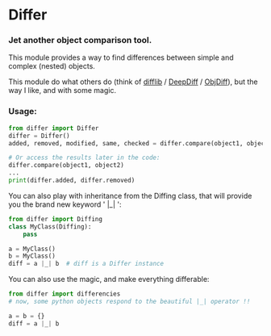 # Differ
### Jet another object comparison tool.
This module provides a way to find differences between simple and complex (nested) objects.

This module do what others do (think of [difflib](https://docs.python.org/3/library/difflib.html) / [DeepDiff](http://deepdiff.readthedocs.io/en/latest/) / [ObjDiff](http://pythonhosted.org/objdiff/)), but the way I like, and with some magic.

### Usage:
```python
from differ import Differ
differ = Differ()
added, removed, modified, same, checked = differ.compare(object1, object2)

# Or access the results later in the code:
differ.compare(object1, object2)
...
print(differ.added, differ.removed)
```

You can also play with inheritance from the Diffing class, that will provide you the brand new keyword ' |_| ':
```python
from differ import Diffing
class MyClass(Diffing):
    pass

a = MyClass()
b = MyClass()
diff = a |_| b  # diff is a Differ instance
```

You can also use the magic, and make everything differable:
```python
from differ import differencies
# now, some python objects respond to the beautiful |_| operator !!

a = b = {}
diff = a |_| b
```
